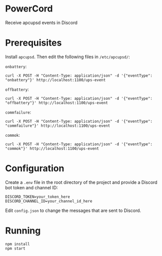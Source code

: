 # PowerCord
Receive apcupsd events in Discord

# Prerequisites
Install `apcupsd`. Then edit the following files in `/etc/apcupsd/`:

`onbattery`:
```
curl -X POST -H "Content-Type: application/json" -d '{"eventType": "onbattery"}' http://localhost:1100/ups-event
```

`offbattery`:
```
curl -X POST -H "Content-Type: application/json" -d '{"eventType": "offbattery"}' http://localhost:1100/ups-event
```

`commfailure`:
```
curl -X POST -H "Content-Type: application/json" -d '{"eventType": "commfailure"}' http://localhost:1100/ups-event
```

`commok`:
```
curl -X POST -H "Content-Type: application/json" -d '{"eventType": "commok"}' http://localhost:1100/ups-event
```

# Configuration
Create a `.env` file in the root directory of the project and provide a Discord bot token and channel ID:
```
DISCORD_TOKEN=your_token_here
DISCORD_CHANNEL_ID=your_channel_id_here
```
Edit `config.json` to change the messages that are sent to Discord.

# Running
```
npm install
npm start
```
